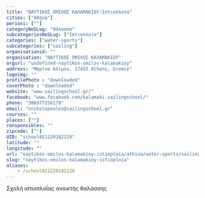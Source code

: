 ```yaml
---
title: "ΝΑΥΤΙΚΟΣ ΟΜΙΛΟΣ ΚΑΛΑΜΑΚΙΟΥ-Ιστιοπλοϊα"
cities: ["Αθήνα"]
perioxi: [""]
categoryNoSLug: "Θάλασσα"
subcategoriesNoSLug: ["Ιστιοπλοϊα"]
categories: ["water-sports"]
subcategories: ["sailing"]
organisationid: ""
organisation: "ΝΑΥΤΙΚΟΣ ΟΜΙΛΟΣ ΚΑΛΑΜΑΚΙΟΥ"
orgurl: "undefined-naytikos-omilos-kalamakioy"
address: "Μαρίνα Αλίμου, 17455 Athens, Greece"
logoimg: ""
profilePhoto : "downloaded"
coverPhoto : "downloaded"
website: "www.sailingschool.gr/"
facebook: "www.facebook.com/kalamaki.sailingschool/"
phone: "306977256179"
email: "nnikolopoulos@sailingschool.gr"
courses: ""
places: [""]
rensponsibles: ""
zipcode: [""]
UID: "school021220182120"
latitude: ""
longitude: ""
url: "naytikos-omilos-kalamakioy-istioploia/athina/water-sports/sailing"
slug: "naytikos-omilos-kalamakioy-istioploia"
aliases:
    - /school021220182120
---
```



Σχολή ιστιοπλοΐας ανοικτής θαλάσσης

